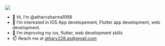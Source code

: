 <img src="https://komarev.com/ghpvc/?username=atharvsharma1998&style=plastic" />

- 👋 Hi, I’m @atharvsharma1998
- 👀 I’m interested in IOS App developement, Flutter app development, web development.
- 🌱 I’m improving my ios, flutter, web development skills
- 📫 Reach me at atharv228.as@gmail.com

<!---
atharvsharma1998/atharvsharma1998 is a ✨ special ✨ repository because its `README.md` (this file) appears on your GitHub profile.
You can click the Preview link to take a look at your changes.
--->
